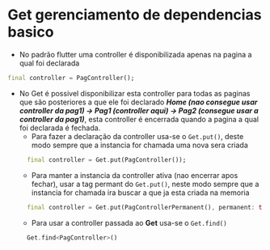 # Get gerenciamento de dependencias basico
- No padrão flutter uma controller é disponibilizada apenas na pagina a qual foi declarada
```dart
final controller = PagController();
```
- No Get é possivel disponibilizar esta controller para todas as paginas que são posteriores a que ele foi declarado ***Home (nao consegue usar controller da pag1) -> Pag1 (controller aqui) -> Pag2 (consegue usar a controller da pag1)***, esta controller é encerrada quando a pagina a qual foi declarada é fechada.
  - Para fazer a declaração da controller usa-se o ```Get.put()```, deste modo sempre que a instancia for chamada uma nova sera criada
  ```dart
    final controller = Get.put(PagController());
  ```
  - Para manter a instancia da controller ativa (nao encerrar apos fechar), usar a tag permant do ```Get.put()```, neste modo sempre que a instancia for chamada ira buscar a que ja esta criada na memoria
  ```dart
    final controller = Get.put(PagControllerPermanent(), permanent: true);
  ```
  - Para usar a controller passada ao **Get** usa-se o ```Get.find()```
  ```dart
    Get.find<PagController>()
  ```